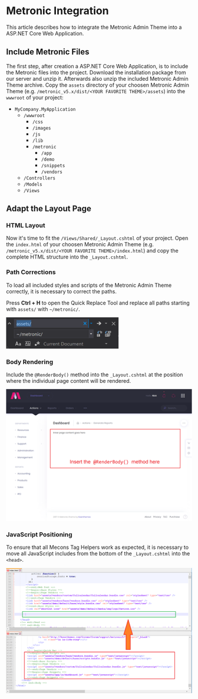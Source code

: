 # Metronic Integration

This article describes how to integrate the Metronic Admin Theme into a ASP.NET Core Web Application.

## Include Metronic Files

The first step, after creation a ASP.NET Core Web Application, is to include the Metronic files into the project. Download the installation package from our server and unzip it. Afterwards also unzip the included Metronic Admin Theme archive. Copy the `assets` directory of your choosen Metronic Admin Theme (e.g. `/metronic_v5.x/dist/<YOUR FAVORITE THEME>/assets`) into the `wwwroot` of your project:

* `MyCompany.MyApplication`
  * `/wwwroot`
    * `/css`
    * `/images`
    * `/js`
    * `/lib`
    * `/metronic`
      * `/app`
      * `/demo`
      * `/snippets`
      * `/vendors`
  * `/Controllers`
  * `/Models`
  * `/Views`

## Adapt the Layout Page

### HTML Layout

Now it's time to fit the `/Views/Shared/_Layout.cshtml` of your project. Open the `index.html` of your choosen Metronic Admin Theme (e.g. `/metronic_v5.x/dist/<YOUR FAVORITE THEME>/index.html`) and copy the complete HTML structure into the `_Layout.cshtml`.

### Path Corrections

To load all included styles and scripts of the Metronic Admin Theme correctly, it is necessary to correct the paths.

Press **Ctrl + H** to open the Quick Replace Tool and replace all paths starting with `assets/` with `~/metronic/`.

<img class="img-shadow img-responsive center-block" src="https://raw.githubusercontent.com/brecons/metronic-tag-helper/master/docs/images/metronic-int_01.png" width="305" alt="Path correction with Quick Replace Tool">

### Body Rendering

Include the `@RenderBody()` method into the `_Layout.cshtml` at the position where the individual page content will be rendered.

<img class="img-shadow img-responsive center-block" src="https://raw.githubusercontent.com/brecons/metronic-tag-helper/master/docs/images/metronic-int_02.png" width="1197" alt="Insert RenderBody method into layout page">

### JavaScript Positioning

To ensure that all Mecons Tag Helpers work as expected, it is necessary to move all JavaScript includes from the bottom of the `_Layout.cshtml` into the `<head>`.

<img class="img-shadow img-responsive center-block" src="https://raw.githubusercontent.com/brecons/metronic-tag-helper/master/docs/images/metronic-int_03.png" width="1063" alt="Path correction with Quick Replace Tool">
